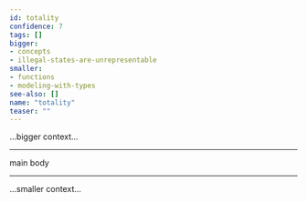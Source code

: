 ```yaml
---
id: totality
confidence: 7
tags: []
bigger:
- concepts
- illegal-states-are-unrepresentable
smaller:
- functions
- modeling-with-types
see-also: []
name: "totality"
teaser: ""
---
```



...bigger context...

---

main body

---

...smaller context...
